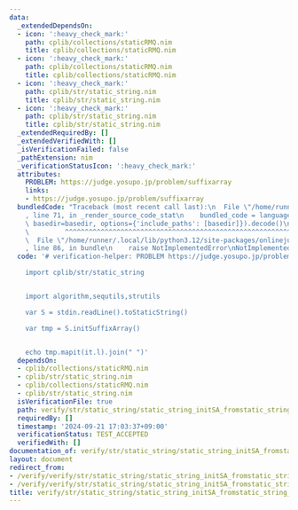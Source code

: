 ```yaml
---
data:
  _extendedDependsOn:
  - icon: ':heavy_check_mark:'
    path: cplib/collections/staticRMQ.nim
    title: cplib/collections/staticRMQ.nim
  - icon: ':heavy_check_mark:'
    path: cplib/collections/staticRMQ.nim
    title: cplib/collections/staticRMQ.nim
  - icon: ':heavy_check_mark:'
    path: cplib/str/static_string.nim
    title: cplib/str/static_string.nim
  - icon: ':heavy_check_mark:'
    path: cplib/str/static_string.nim
    title: cplib/str/static_string.nim
  _extendedRequiredBy: []
  _extendedVerifiedWith: []
  _isVerificationFailed: false
  _pathExtension: nim
  _verificationStatusIcon: ':heavy_check_mark:'
  attributes:
    PROBLEM: https://judge.yosupo.jp/problem/suffixarray
    links:
    - https://judge.yosupo.jp/problem/suffixarray
  bundledCode: "Traceback (most recent call last):\n  File \"/home/runner/.local/lib/python3.12/site-packages/onlinejudge_verify/documentation/build.py\"\
    , line 71, in _render_source_code_stat\n    bundled_code = language.bundle(stat.path,\
    \ basedir=basedir, options={'include_paths': [basedir]}).decode()\n          \
    \         ^^^^^^^^^^^^^^^^^^^^^^^^^^^^^^^^^^^^^^^^^^^^^^^^^^^^^^^^^^^^^^^^^^^^^^^^^^^^^^^^^\n\
    \  File \"/home/runner/.local/lib/python3.12/site-packages/onlinejudge_verify/languages/nim.py\"\
    , line 86, in bundle\n    raise NotImplementedError\nNotImplementedError\n"
  code: '# verification-helper: PROBLEM https://judge.yosupo.jp/problem/suffixarray

    import cplib/str/static_string


    import algorithm,sequtils,strutils

    var S = stdin.readLine().toStaticString()

    var tmp = S.initSuffixArray()


    echo tmp.mapit(it.l).join(" ")'
  dependsOn:
  - cplib/collections/staticRMQ.nim
  - cplib/str/static_string.nim
  - cplib/collections/staticRMQ.nim
  - cplib/str/static_string.nim
  isVerificationFile: true
  path: verify/str/static_string/static_string_initSA_fromstatic_string_test.nim
  requiredBy: []
  timestamp: '2024-09-21 17:03:37+09:00'
  verificationStatus: TEST_ACCEPTED
  verifiedWith: []
documentation_of: verify/str/static_string/static_string_initSA_fromstatic_string_test.nim
layout: document
redirect_from:
- /verify/verify/str/static_string/static_string_initSA_fromstatic_string_test.nim
- /verify/verify/str/static_string/static_string_initSA_fromstatic_string_test.nim.html
title: verify/str/static_string/static_string_initSA_fromstatic_string_test.nim
---
```

